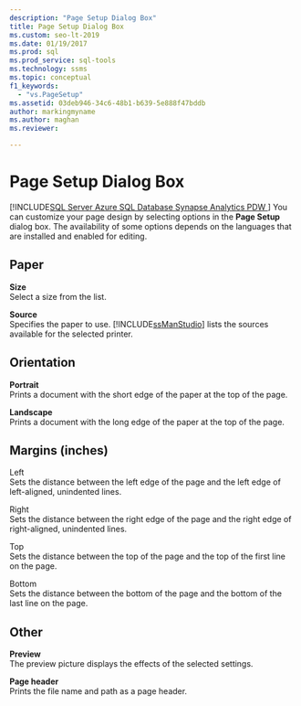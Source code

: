 ```yaml
---
description: "Page Setup Dialog Box"
title: Page Setup Dialog Box
ms.custom: seo-lt-2019
ms.date: 01/19/2017
ms.prod: sql
ms.prod_service: sql-tools
ms.technology: ssms
ms.topic: conceptual
f1_keywords: 
  - "vs.PageSetup"
ms.assetid: 03deb946-34c6-48b1-b639-5e888f47bddb
author: markingmyname
ms.author: maghan
ms.reviewer: 

---
```

# Page Setup Dialog Box
[!INCLUDE[SQL Server Azure SQL Database Synapse Analytics PDW ](../../includes/applies-to-version/sql-asdb-asdbmi-asa-pdw.md)]
You can customize your page design by selecting options in the **Page Setup** dialog box. The availability of some options depends on the languages that are installed and enabled for editing.  
  
## Paper  
**Size**  
Select a size from the list.  
  
**Source**  
Specifies the paper to use. [!INCLUDE[ssManStudio](../../includes/ssmanstudio-md.md)] lists the sources available for the selected printer.  
  
## Orientation  
**Portrait**  
Prints a document with the short edge of the paper at the top of the page.  
  
**Landscape**  
Prints a document with the long edge of the paper at the top of the page.  
  
## Margins (inches)  
Left  
Sets the distance between the left edge of the page and the left edge of left-aligned, unindented lines.  
  
Right  
Sets the distance between the right edge of the page and the right edge of right-aligned, unindented lines.  
  
Top  
Sets the distance between the top of the page and the top of the first line on the page.  
  
Bottom  
Sets the distance between the bottom of the page and the bottom of the last line on the page.  
  
## Other  
**Preview**  
The preview picture displays the effects of the selected settings.  
  
**Page header**  
Prints the file name and path as a page header.  
  
